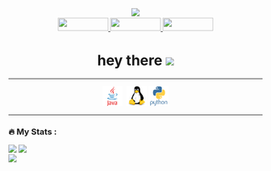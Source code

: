 

<div id="header" align="center">
  <img src="https://media.giphy.com/media/zhYSVCirREeIZtONCI/giphy.gif" width="100"/>
</div>
<div id="badges" align="center">
    <a href="https://www.linkedin.com/in/a1imansour/">
      <img src="https://img.shields.io/badge/LinkedIn-blue?logo=linkedin&logoColor=white&style=for-the-badge" width="100" height="26">
    </a>
    <a href="https://stackoverflow.com/users/21113013/a1imansour">
      <img src="https://img.shields.io/badge/stackoverflow-orange?logo=stackoverflow&logoColor=white&style=for-the-badge" width="100" height="26">
    </a>
    <a href="https://math.stackexchange.com/users/1073973/a1imansour">
      <img src="https://img.shields.io/badge/stackexchange-black?logo=stackexchange&logoColor=blue&style=for-the-badge" width="100" height="26">
    </a>
  </div>
<div id="badges" align="center">
    
  <h1>
  hey there
  <img src="https://media.giphy.com/media/hvRJCLFzcasrR4ia7z/giphy.gif" width="30px"/>
</h1>
</div>

---

<div align="center">
  <img src="https://github.com/devicons/devicon/blob/master/icons/java/java-original-wordmark.svg" title="Java" alt="Java" width="40" height="40"/>&nbsp;
  <img src="https://raw.githubusercontent.com/devicons/devicon/1119b9f84c0290e0f0b38982099a2bd027a48bf1/icons/linux/linux-original.svg" title="linux" **alt="linux" width="40" height="40"/>
  <img src="https://github.com/devicons/devicon/blob/master/icons/python/python-original-wordmark.svg" title="Python" **alt="Python" width="40" height="40"/>
</div>

---

### :fire: My Stats :
<div class="container-fluid">
  <div class="row">
    <div class="col-sm-7">
      <img  src="https://github-readme-stats-git-masterrstaa-rickstaa.vercel.app/api?username=A1iMansour&layout=compact&theme=algolia">
      <img  src="https://github-readme-streak-stats.herokuapp.com/?user=A1iMansour&theme=algolia">
    </div>
    <div class="col-sm-5">
      <img src="https://github-readme-stats.vercel.app/api/top-langs?username=A1iMansour&layout=pie&theme=algolia">
    </div>
  </div>
  <!--<br clear="right"/>-->
  <!--<img src="https://streak-stats.demolab.com/?user=A1iMansour&theme=dark&background=000000">--> 
 
  
  <!--<img src="https://github-readme-stats-git-masterrstaa-rickstaa.vercel.app/api/top-langs/?username=A1iMansour&theme=vision-friendly-dark">-->
  
 
</div>
